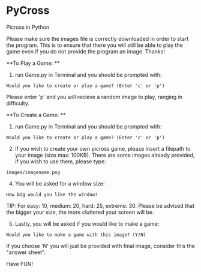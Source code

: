 # PyCross
Picross in Python 

Please make sure the images file is correctly downloaded in order to start the program. This is to ensure that there you will still be able to play the game even if you do not provide the program an image. Thanks! 


**To Play a Game: **
1. run Game.py in Terminal and you should be prompted with: 
```
Would you like to create or play a game? (Enter 'c' or 'p')
```
Please enter 'p' and you will recieve a random image to play, ranging in difficulty. 


**To Create a Game: **
1. run Game.py in Terminal and you should be prompted with: 
```
Would you like to create or play a game? (Enter 'c' or 'p')
```
2. If you wish to create your own picross game, please insert a filepath to your image (size max: 100KB). There are some images already provided, if you wish to use them, please type: 
```
images/imagename.png
```
4. You will be asked for a window size: 
```
How big would you like the window?
```
TIP: For easy: 10, medium: 20, hard: 25, extreme: 30. Please be advised that the bigger your size, the more cluttered your screen will be. 

5. Lastly, you will be asked if you would like to make a game: 
```
Would you like to make a game with this image? (Y/N)
```
If you choose 'N' you will just be provided with final image, consider this the "answer sheet". 

Have FUN! 

